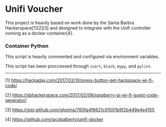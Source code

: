 # Unifi Voucher

This project is heavily based on work done by the Santa Barbra Hackerspace[1][2][3] and designed to integrate with
the Unifi controller running as a docker container[4].

### Container Python

This script is heavily commented and configured via environment variables.

This script has been proccessed through `isort`, `black`, `mypy`, and `pylint`.

----

[1] https://hackaday.com/2017/02/10/press-button-get-hackspace-wi-fi-code/

[2] https://sbhackerspace.com/2017/02/08/raspberry-pi-wi-fi-guest-code-generator/

[3] https://gist.github.com/gholms/760fa4f6621c91001b9f2b449e4e4155

[4] https://github.com/jacobalberty/unifi-docker
